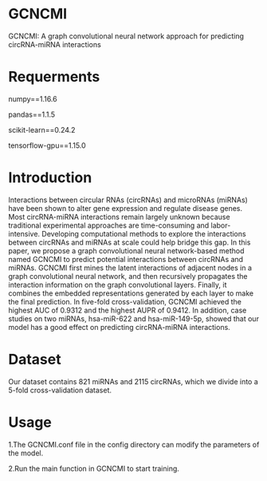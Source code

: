 # GCNCMI

GCNCMI: A graph convolutional neural network approach for predicting circRNA-miRNA interactions

# Requerments

numpy==1.16.6


pandas==1.1.5


scikit-learn==0.24.2

tensorflow-gpu==1.15.0


# Introduction
Interactions between circular RNAs (circRNAs) and microRNAs (miRNAs) have been shown to alter gene expression and regulate disease genes. Most circRNA-miRNA interactions remain largely unknown because traditional experimental approaches are time-consuming and labor-intensive. Developing computational methods to explore the interactions between circRNAs and miRNAs at scale could help bridge this gap. In this paper, we propose a graph convolutional neural network-based method named GCNCMI to predict potential interactions between circRNAs and miRNAs. GCNCMI first mines the latent interactions of adjacent nodes in a graph convolutional neural network, and then recursively propagates the interaction information on the graph convolutional layers. Finally, it combines the embedded representations generated by each layer to make the final prediction. In five-fold cross-validation, GCNCMI achieved the highest AUC of 0.9312 and the highest AUPR of 0.9412. In addition, case studies on two miRNAs, hsa-miR-622 and hsa-miR-149-5p, showed that our model has a good effect on predicting circRNA-miRNA interactions.


<!-- #Citation
If you want to use our codes and datasets in your research, please cite:


CircRNA-miRNA interaction Prediction Based on
Graph Neural Network -->
# Dataset

Our dataset contains 821 miRNAs and 2115 circRNAs, which we divide into a 5-fold cross-validation dataset.

# Usage
1.The GCNCMI.conf file in the config directory can modify the parameters of the model.


2.Run the main function in GCNCMI to start training.

